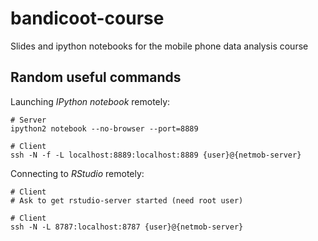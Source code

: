 # bandicoot-course
Slides and ipython notebooks for the mobile phone data analysis course



## Random useful commands

Launching _IPython notebook_ remotely:

    # Server
    ipython2 notebook --no-browser --port=8889

    # Client
    ssh -N -f -L localhost:8889:localhost:8889 {user}@{netmob-server}

Connecting to _RStudio_ remotely:

	# Client
	# Ask to get rstudio-server started (need root user)

	# Client
	ssh -N -L 8787:localhost:8787 {user}@{netmob-server}